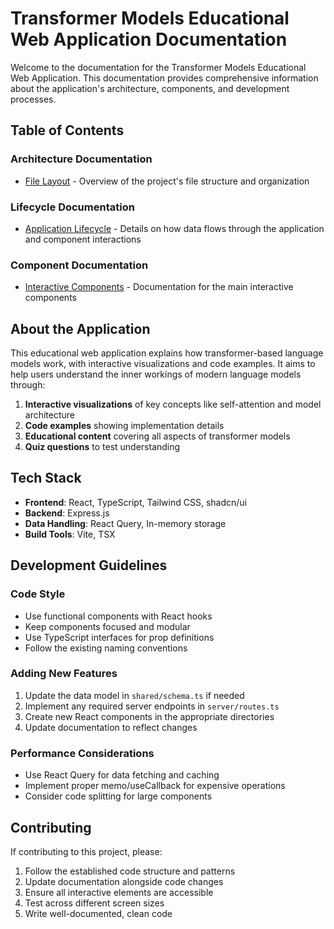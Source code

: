 # Transformer Models Educational Web Application Documentation

Welcome to the documentation for the Transformer Models Educational Web Application. This documentation provides comprehensive information about the application's architecture, components, and development processes.

## Table of Contents

### Architecture Documentation

- [File Layout](./architecture/file-layout.md) - Overview of the project's file structure and organization

### Lifecycle Documentation

- [Application Lifecycle](./lifecycle/application-lifecycle.md) - Details on how data flows through the application and component interactions

### Component Documentation

- [Interactive Components](./components/interactive-components.md) - Documentation for the main interactive components

## About the Application

This educational web application explains how transformer-based language models work, with interactive visualizations and code examples. It aims to help users understand the inner workings of modern language models through:

1. **Interactive visualizations** of key concepts like self-attention and model architecture
2. **Code examples** showing implementation details
3. **Educational content** covering all aspects of transformer models
4. **Quiz questions** to test understanding

## Tech Stack

- **Frontend**: React, TypeScript, Tailwind CSS, shadcn/ui
- **Backend**: Express.js
- **Data Handling**: React Query, In-memory storage
- **Build Tools**: Vite, TSX

## Development Guidelines

### Code Style

- Use functional components with React hooks
- Keep components focused and modular
- Use TypeScript interfaces for prop definitions
- Follow the existing naming conventions

### Adding New Features

1. Update the data model in `shared/schema.ts` if needed
2. Implement any required server endpoints in `server/routes.ts`
3. Create new React components in the appropriate directories
4. Update documentation to reflect changes

### Performance Considerations

- Use React Query for data fetching and caching
- Implement proper memo/useCallback for expensive operations
- Consider code splitting for large components

## Contributing

If contributing to this project, please:

1. Follow the established code structure and patterns
2. Update documentation alongside code changes
3. Ensure all interactive elements are accessible
4. Test across different screen sizes
5. Write well-documented, clean code